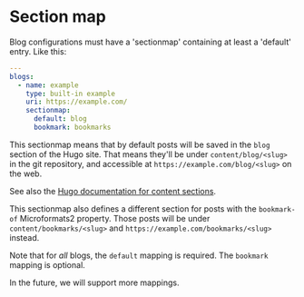 # Section map

Blog configurations must have a 'sectionmap' containing at least a 'default' entry.
Like this:

```yaml
---
blogs:
  - name: example
    type: built-in example
    uri: https://example.com/
    sectionmap:
      default: blog
      bookmark: bookmarks
```

This sectionmap means that by default posts will be saved in the `blog` section of the Hugo site.
That means they'll be under `content/blog/<slug>` in the git repository,
and accessible at `https://example.com/blog/<slug>` on the web.

See also the [Hugo documentation for content sections](https://gohugo.io/content-management/sections/).

This sectionmap also defines a different section for posts with the `bookmark-of` Microformats2 property.
Those posts will be under `content/bookmarks/<slug>` and `https://example.com/bookmarks/<slug>` instead.

Note that for _all_ blogs, the `default` mapping is required.
The `bookmark` mapping is optional.

In the future, we will support more mappings.

